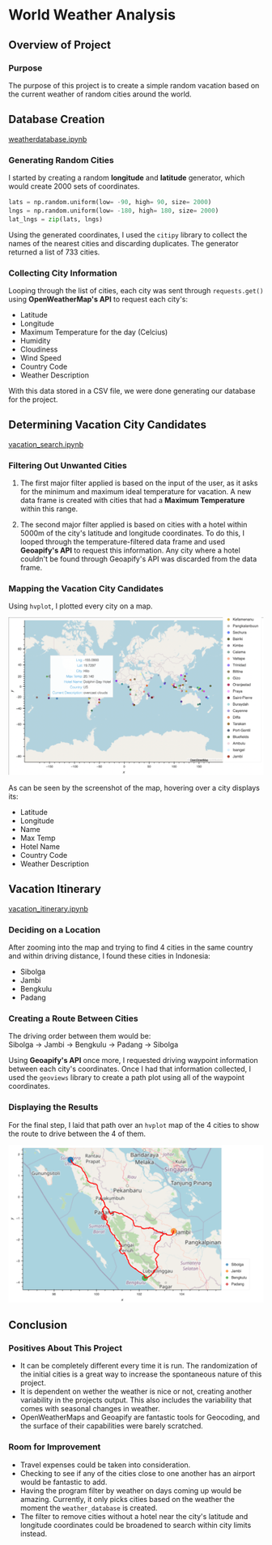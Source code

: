 # World Weather Analysis

## Overview of Project

### Purpose

The purpose of this project is to create a simple random vacation based on the current weather of random cities around the world.

## Database Creation

[weatherdatabase.ipynb](weather_database/weather_database.ipynb)

### Generating Random Cities

I started by creating a random **longitude** and **latitude** generator, which would create 2000 sets of coordinates.

```python
lats = np.random.uniform(low= -90, high= 90, size= 2000)
lngs = np.random.uniform(low= -180, high= 180, size= 2000)
lat_lngs = zip(lats, lngs)
```

Using the generated coordinates, I used the `citipy` library to collect the names of the nearest cities and discarding duplicates. The generator returned a list of 733 cities.

### Collecting City Information

Looping through the list of cities, each city was sent through `requests.get()` using **OpenWeatherMap's API** to request each city's:
- Latitude
- Longitude
- Maximum Temperature for the day (Celcius)
- Humidity
- Cloudiness
- Wind Speed
- Country Code
- Weather Description

With this data stored in a CSV file, we were done generating our database for the project.

## Determining Vacation City Candidates

[vacation_search.ipynb](vacation_search/vacation_search.ipynb)

### Filtering Out Unwanted Cities

1. The first major filter applied is based on the input of the user, as it asks for the minimum and maximum ideal temperature for vacation. A new data frame is created with cities that had a **Maximum Temperature** within this range.

2. The second major filter applied is based on cities with a hotel within 5000m of the city's latitude and longitude coordinates. To do this, I looped through the temperature-filtered data frame and used **Geoapify's API** to request this information.  Any city where a hotel couldn't be found through Geoapify's API was discarded from the data frame.

### Mapping the Vacation City Candidates

Using `hvplot`, I plotted every city on a map.

![weatherpy_vacation_map](vacation_search/weatherpy_vacation_map.png)

As can be seen by the screenshot of the map, hovering over a city displays its:
- Latitude
- Longitude
- Name
- Max Temp
- Hotel Name
- Country Code
- Weather Description

## Vacation Itinerary

[vacation_itinerary.ipynb](vacation_itinerary/vacation_itinerary.ipynb)

### Deciding on a Location

After zooming into the map and trying to find 4 cities in the same country and within driving distance, I found these cities in Indonesia:
- Sibolga
- Jambi
- Bengkulu
- Padang


### Creating a Route Between Cities

The driving order between them would be: <br>
Sibolga -> Jambi -> Bengkulu -> Padang -> Sibolga <br>  

Using **Geoapify's API** once more, I requested driving waypoint information between each city's coordinates. Once I had that information collected, I used the `geoviews` library to create a path plot using all of the waypoint coordinates.

### Displaying the Results

For the final step, I laid that path over an `hvplot` map of the 4 cities to show the route to drive between the 4 of them.

![weatherpy_travel_map](vacation_itinerary/weatherpy_travel_map.png)



## Conclusion

### Positives About This Project

- It can be completely different every time it is run. The randomization of the initial cities is a great way to increase the spontaneous nature of this project.
- It is dependent on wether the weather is nice or not, creating another variability in the projects output. This also includes the variability that comes with seasonal changes in weather.
- OpenWeatherMaps and Geoapify are fantastic tools for Geocoding, and the surface of their capabilities were barely scratched.

### Room for Improvement

- Travel expenses could be taken into consideration.
- Checking to see if any of the cities close to one another has an airport would be fantastic to add.
- Having the program filter by weather on days coming up would be amazing. Currently, it only picks cities based on the weather the moment the `weather_database` is created.
- The filter to remove cities without a hotel near the city's latitude and longitude coordinates could be broadened to search within city limits instead.

